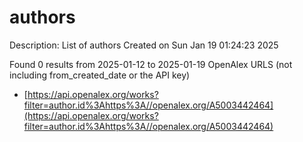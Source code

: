 # authors
Description: List of authors
Created on Sun Jan 19 01:24:23 2025

Found 0 results from 2025-01-12 to 2025-01-19
OpenAlex URLS (not including from_created_date or the API key)
- [https://api.openalex.org/works?filter=author.id%3Ahttps%3A//openalex.org/A5003442464](https://api.openalex.org/works?filter=author.id%3Ahttps%3A//openalex.org/A5003442464)

